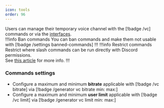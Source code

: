 ```yaml
---
icon: tools
order: 96
---
```

Users can manage their temporary voice channel with the [!badge /vc] commands or via the [interfaces](interfaces.md).  
!!!info Ban commands
You can ban commands and make them not usable with [!badge /settings banned-commands]
!!!
!!!info Restrict commands
Restrict where slash commands can be run directly with Discord permissions.  
See [this article](https://discord.com/blog/slash-commands-permissions-discord-apps-bots) for more info.
!!!
### Commands settings
- Configure a maximum and minimum **bitrate** applicable with [!badge /vc bitrate] via [!badge /generator vc bitrate min: max:]
- Configure a maximum and minimum **user limit** applicable with [!badge /vc limit] via [!badge /generator vc limit min: max:]
